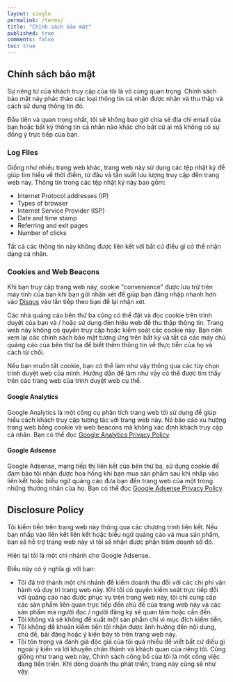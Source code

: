 ```yaml
---
layout: single
permalink: /terms/
title: "Chính sách bảo mật"
published: true
comments: false
toc: true
---
```


## Chính sách bảo mật

Sự riêng tư của khách truy cập của tôi là vô cùng quan trọng. Chính sách bảo mật này phác thảo các loại thông tin cá nhân được nhận và thu thập và cách sử dụng thông tin đó.

Đầu tiên và quan trọng nhất, tôi sẽ không bao giờ chia sẻ địa chỉ email của bạn hoặc bất kỳ thông tin cá nhân nào khác cho bất cứ ai mà không có sự đồng ý trực tiếp của bạn.

### Log Files

Giống như nhiều trang web khác, trang web này sử dụng các tệp nhật ký để giúp tìm hiểu về thời điểm, từ đâu và tần suất lưu lượng truy cập đến trang web này. Thông tin trong các tệp nhật ký này bao gồm:
* Internet Protocol addresses (IP)
* Types of browser
* Internet Service Provider (ISP)
* Date and time stamp
* Referring and exit pages
* Number of clicks

Tất cả các thông tin này không được liên kết với bất cứ điều gì có thể nhận dạng cá nhân.

### Cookies and Web Beacons


Khi bạn truy cập trang web này, cookie "convenience" được lưu trữ trên máy tính của bạn khi bạn gửi nhận xét để giúp bạn đăng nhập nhanh hơn vào [Disqus](http://disqus.com) vào lần tiếp theo bạn để lại nhận xét.

Các nhà quảng cáo bên thứ ba cũng có thể đặt và đọc cookie trên trình duyệt của bạn và / hoặc sử dụng đèn hiệu web để thu thập thông tin. Trang web này không có quyền truy cập hoặc kiểm soát các cookie này. Bạn nên xem lại các chính sách bảo mật tương ứng trên bất kỳ và tất cả các máy chủ quảng cáo của bên thứ ba để biết thêm thông tin về thực tiễn của họ và cách từ chối.

Nếu bạn muốn tắt cookie, bạn có thể làm như vậy thông qua các tùy chọn trình duyệt web của mình. Hướng dẫn để làm như vậy có thể được tìm thấy trên các trang web của trình duyệt web cụ thể.

#### Google Analytics


Google Analytics là một công cụ phân tích trang web tôi sử dụng để giúp hiểu cách khách truy cập tương tác với trang web này. Nó báo cáo xu hướng trang web bằng cookie và web beacons mà không xác định khách truy cập cá nhân. Bạn có thể đọc [Google Analytics Privacy Policy](http://www.google.com/analytics/learn/privacy.html).

#### Google Adsense


Google Adsense, mạng tiếp thị liên kết của bên thứ ba, sử dụng cookie để đảm bảo tôi nhận được hoa hồng khi bạn mua sản phẩm sau khi nhấp vào liên kết hoặc biểu ngữ quảng cáo đưa bạn đến trang web của một trong những thương nhân của họ. Bạn có thể đọc [Google Adsense Privacy Policy](http://support.google.com/adsense/bin/answer.py?hl=en&answer=48182).

## Disclosure Policy

Tôi kiếm tiền trên trang web này thông qua các chương trình liên kết. Nếu bạn nhấp vào liên kết liên kết hoặc biểu ngữ quảng cáo và mua sản phẩm, bạn sẽ hỗ trợ trang web này vì tôi sẽ nhận được phần trăm doanh số đó.

Hiện tại tôi là một chi nhánh cho Google Adsense.

Điều này có ý nghĩa gì với bạn:

* Tôi đã trở thành một chi nhánh để kiếm doanh thu đối với các chi phí vận hành và duy trì trang web này. Khi tôi có quyền kiểm soát trực tiếp đối với quảng cáo nào được phục vụ trên trang web này, tôi chỉ cung cấp các sản phẩm liên quan trực tiếp đến chủ đề của trang web này và các sản phẩm mà người đọc / người đăng ký sẽ quan tâm hoặc cần đến.
* Tôi không và sẽ không đề xuất một sản phẩm chỉ vì mục đích kiếm tiền.
* Tôi không để khoản kiếm tiền tôi nhận được ảnh hưởng đến nội dung, chủ đề, bài đăng hoặc ý kiến ​​bày tỏ trên trang web này.
* Tôi tôn trọng và đánh giá độc giả của tôi quá nhiều để viết bất cứ điều gì ngoài ý kiến ​​và lời khuyên chân thành và khách quan của riêng tôi.
Cũng giống như trang web này, Chính sách công bố của tôi là một công việc đang tiến triển. Khi dòng doanh thu phát triển, trang này cũng sẽ như vậy.